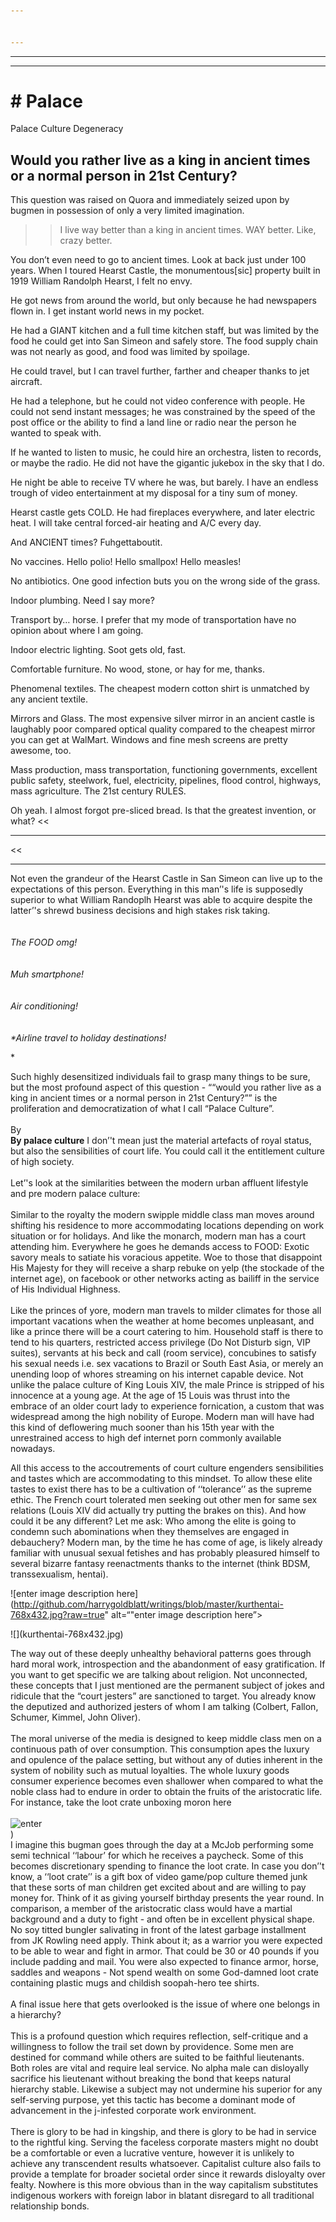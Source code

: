 ```yaml
---


---
```


<hr>
<hr>
<h1 id="palacePalace</h1>
<p>Palace Culture Degeneracy</p>
<h2 id="would-you-rather-live-as-a-king-in-ancient-times-or-a-normal-person-in-21st-century"># Palace
</h2><p>
Palace Culture Degeneracy</p>
<h2 id="would-you-rather-live-as-a-king-in-ancient-times-or-a-normal-person-in-21st-centuryh2">Would you rather live as a king in ancient times or a normal person in 21st Century?</h2>
<p>
</p><p>
This question was raised on Quora and immediately seized upon by bugmen in possession of only a very limited imagination.</p>
<blockquote>
<blockquote>
<p>
</p></blockquote></blockquote><blockquote>
<blockquote>
<p>
I live way better than a king in ancient times. WAY better. Like, crazy better.</p>
</blockquote>
</blockquote>


<p>
</p><p>
You don’t even need to go to ancient times. Look at back just under 100 years. When I toured Hearst Castle, the monumentous[sic] property built in 1919 William Randolph Hearst, I felt no envy.</p>
<p>
</p><p>
He got news from around the world, but only because he had newspapers flown in. I get instant world news in my pocket.</p>
<p>
</p><p>He had a GIANT kitchen and a full time kitchen staff, but was limited by the food he could get into San Simeon and safely store. The food supply chain was not nearly as good, and food was limited by spoilage.</p>
<p>
</p><p>
He could travel, but I can travel further, farther and cheaper thanks to jet aircraft.</p>
<p>
</p><p>
He had a telephone, but he could not video conference with people. He could not send instant messages; he was constrained by the speed of the post office or the ability to find a land line or radio near the person he wanted to speak with.</p>
<p>
</p><p>
If he wanted to listen to music, he could hire an orchestra, listen to records, or maybe the radio. He did not have the gigantic jukebox in the sky that I do.</p>
<p>
</p><p>
He night be able to receive TV where he was, but barely. I have an endless trough of video entertainment at my disposal for a tiny sum of money.</p>
<p>
</p><p>
Hearst castle gets COLD. He had fireplaces everywhere, and later electric heat. I will take central forced-air heating and A/C every day.</p>
<p>
</p><p>
And ANCIENT times? Fuhgettaboutit.</p>
<p>
</p><p>
No vaccines. Hello polio! Hello smallpox! Hello measles!</p>
<p>
</p><p>
No antibiotics. One good infection buts you on the wrong side of the grass.</p>
<p>
</p><p>
Indoor plumbing. Need I say more?</p>
<p>
</p><p>
Transport by… horse. I prefer that my mode of transportation have no opinion about where I am going.</p>
<p>
</p><p>
Indoor electric lighting. Soot gets old, fast.</p>
<p>
</p><p>
Comfortable furniture. No wood, stone, or hay for me, thanks.</p>
<p>
</p><p>
Phenomenal textiles. The cheapest modern cotton shirt is unmatched by any ancient textile.</p>
<p>
</p><p>
Mirrors and Glass. The most expensive silver mirror in an ancient castle is laughably poor compared optical quality compared to the cheapest mirror you can get at WalMart. Windows and fine mesh screens are pretty awesome, too.</p>
<p>
</p><p>
Mass production, mass transportation, functioning governments, excellent public safety, steelwork, fuel, electricity, pipelines, flood control, highways, mass agriculture. The 21st century RULES.</p>
<p>
</p><p>
Oh yeah. I almost forgot pre-sliced bread. Is that the greatest invention, or what? &lt;&lt;</p>
<hr>
<p>&lt;&lt;
</p><hr>
<p>Not even the grandeur of the Hearst Castle in San Simeon can live up to the expectations of this person. Everything in this man’'s life is supposedly superior to what William Randoplh Hearst was able to acquire despite the latter’'s shrewd business decisions and high stakes risk taking.<br><br>
<em><br>
<em>The FOOD omg!</em><br><br>
<em></em><br>
<em>Muh smartphone!</em><br><br>
<em></em><br>
<em>Air conditioning!</em><br><br>
<em></em><br>
*Airline travel to holiday destinations!</em></p>
<p>*
</p><p>Such highly desensitized individuals fail to grasp many things to be sure, but the most profound aspect of this question - ““would you rather live as a king in ancient times or a normal person in 21st Century?”” is the proliferation and democratization of what I call “Palace Culture”.<br><br>
By <strong><br>
By <strong>palace culture</strong></strong> I don’'t mean just the material artefacts of royal status, but also the sensibilities of court life. You could call it the entitlement culture of high society.<br><br>
Let’'s look at the similarities between the modern urban affluent lifestyle and pre modern palace culture:<br><br>
Similar to the royalty the modern swipple middle class man moves around shifting his residence to more accommodating locations depending on work situation or for holidays. And like the monarch, modern man has a court attending him. Everywhere he goes he demands access to FOOD:  Exotic savory meals to satiate his voracious appetite. Woe to those that disappoint His Majesty for they will receive a sharp rebuke on yelp (the stockade of the internet age), on facebook or other networks acting as bailiff in the service of His Individual Highness.<br><br>
Like the princes of yore, modern man travels to milder climates for those all important vacations when the weather at home becomes unpleasant, and like a prince there will be a court catering to him. Household staff is there to tend to his quarters, restricted access privilege (Do Not Disturb sign, VIP suites), servants at his beck and call (room service), concubines to satisfy his sexual needs i.e. sex vacations to Brazil or South East Asia, or merely an unending loop of whores streaming on his internet capable device. Not unlike the palace culture of King Louis XIV, the male Prince is stripped of his innocence at a young age. At the age of 15 Louis was thrust into the embrace of an older court lady to experience fornication, a custom that was widespread among the high nobility of Europe. Modern man will have had this kind of deflowering much sooner than his 15th year with the unrestrained access to high def internet porn commonly available nowadays.</p>
<p> 
</p><p>All this access to the accoutrements of court culture engenders sensibilities and tastes which are accommodating to this mindset. To allow these elite tastes to exist there has to be a cultivation of ‘‘tolerance’’ as the supreme ethic. The French court tolerated men seeking out other men for same sex relations (Louis XIV did actually try putting the brakes on this). And how could it be any different? Let me ask: Who among the elite is going to condemn such abominations when they themselves are engaged in debauchery? Modern man, by the time he has come of age, is likely already familiar with unusual sexual fetishes and has probably pleasured himself to several bizarre fantasy reenactments thanks to the internet (think BDSM, transsexualism, hentai).</p>
<p></p><p>![enter image description here](<a href="http://github.com/harrygoldblatt/writings/blob/master/kurthentai-768x432.jpg?raw=true">http://github.com/harrygoldblatt/writings/blob/master/kurthentai-768x432.jpg?raw=true</a>" alt=“"enter image description here”&gt;</p>
![](kurthentai-768x432.jpg)
<p>
</p><p>The way out of these deeply unhealthy behavioral patterns goes through hard moral work, introspection and the abandonment of easy gratification. If you want to get specific we are talking about religion. Not unconnected, these concepts that I just mentioned are the permanent subject of jokes and ridicule that the “court jesters” are sanctioned to target. You already know the deputized and authorized jesters of whom I am talking (Colbert, Fallon, Schumer, Kimmel, John Oliver).<br><br>
The moral universe of the media is designed to keep middle class men on a continuous path of over consumption. This consumption apes the luxury and opulence of the palace setting, but without any of duties inherent in the system of nobility such as mutual loyalties. The whole luxury goods consumer experience becomes even shallower when compared to what the noble class had to endure in order to obtain the fruits of the aristocratic life. For instance, take the loot crate unboxing moron here<br><br>
<img src="
![enter image description here](http://github.com/harrygoldblatt/writings/blob/master/buttscrying.png?raw=true" alt=enter image description here"><br>)<br>
I imagine this bugman goes through the day at a McJob performing some semi technical ‘‘labour’ for which he receives a paycheck. Some of this becomes discretionary spending to finance the loot crate. In case you don’'t know, a ‘‘loot crate’’ is a gift box of video game/pop culture themed junk that these sorts of man children get excited about and are willing to pay money for. Think of it as giving yourself birthday presents the year round. In comparison, a member of the aristocratic class would have a martial background and a duty to fight - and often be in excellent physical shape. No soy titted bungler salivating in front of the latest garbage installment from JK Rowling need apply. Think about it; as a warrior you were expected to be able to wear and fight in armor. That could be 30 or 40 pounds if you include padding and mail. You were also expected to finance armor, horse, saddles and weapons - Not spend wealth on some God-damned loot crate containing plastic mugs and childish soopah-hero tee shirts.<br><br>
A final issue here that gets overlooked is the issue of where one belongs in a hierarchy?<br><br>
This is a profound question which requires reflection, self-critique and a willingness to follow the trail set down by providence. Some men are destined for command while others are suited to be faithful lieutenants. Both roles are vital and require leal service. No alpha male can disloyally sacrifice his lieutenant without breaking the bond that keeps natural hierarchy stable. Likewise a subject may not undermine his superior for any self-serving purpose, yet this tactic has become a dominant mode of advancement in the j-infested corporate work environment.<br><br>
There is glory to be had in kingship, and there is glory to be had in service to the rightful king. Serving the faceless corporate masters might no doubt be a comfortable or even a lucrative venture, however it is unlikely to achieve any transcendent results whatsoever. Capitalist culture also fails to provide a template for broader societal order since it rewards disloyalty over fealty. Nowhere is this more obvious than in the way capitalism substitutes indigenous workers with foreign labor in blatant disregard to all traditional relationship bonds.<br></p>

<!--stackedit_data:
eyJoaXN0b3J5IjpbLTQ2NTEwNDg5OSwtMTg3NTYzNTU0OV19
-->